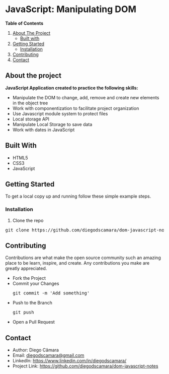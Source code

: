 # JavaScript: Manipulating DOM

**Table of Contents**
1. [About The Project](https://github.com/diegodscamara/dom-javascript-notes/blob/master/README.md#about-the-project "About The Project")
	- [Built with](https://github.com/diegodscamara/dom-javascript-notes/blob/master/README.md#built-with "Built with")
2. [Getting Started](https://github.com/diegodscamara/dom-javascript-notes/blob/master/README.md#getting-started "Getting Started")
	- [Installation](https://github.com/diegodscamara/dom-javascript-notes/blob/master/README.md#installation "Installation")
3. [Contributing](https://github.com/diegodscamara/dom-javascript-notes/blob/master/README.md#contributing "Contributing")
4. [Contact](https://github.com/diegodscamara/dom-javascript-notes/blob/master/README.md#contact "Contact")

## About the project 

**JavaScript Application created to practice the following skills:**
- Manipulate the DOM to change, add, remove and create new elements in the object tree
- Work with componentization to facilitate project organization
- Use Javascript module system to protect files
- Local storage API 
- Manipulate Local Storage to save data
- Work with dates in JavaScript

## Built With

- HTML5
- CSS3
- JavaScript

## Getting Started

To get a local copy up and running follow these simple example steps.

### Installation

1. Clone the repo
<pre>git clone https://github.com/diegodscamara/dom-javascript-notes</pre>

## Contributing

Contributions are what make the open source community such an amazing place to be learn, inspire, and create. Any contributions you make are greatly appreciated.

- Fork the Project
- Commit your Changes <pre>git commit -m 'Add something'</pre>
- Push to the Branch <pre>git push</pre>
- Open a Pull Request

## Contact

- Author: Diego Câmara
- Email: [diegodscamara@gmail.com](mailto:diegodscamara@gmail.com "diegodscamara@gmail.com")
- LinkedIn: https://www.linkedin.com/in/diegodscamara/ 
- Project Link: https://github.com/diegodscamara/dom-javascript-notes

